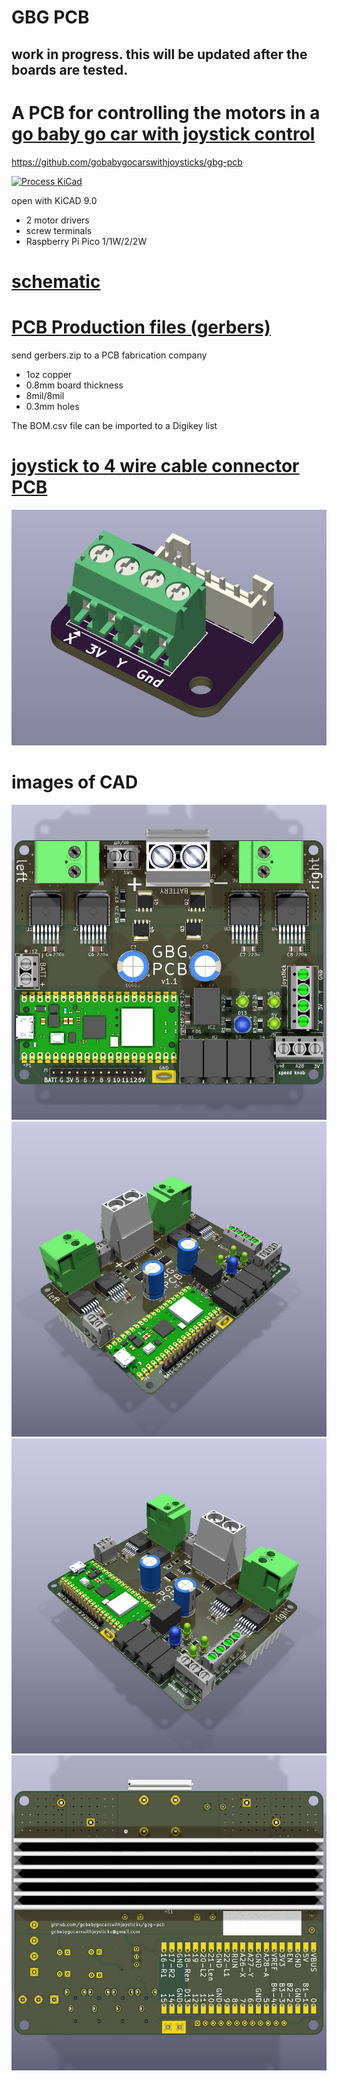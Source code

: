 # GBG PCB
## work in progress. this will be updated after the boards are tested.

# A PCB for controlling the motors in a [go baby go car with joystick control](https://gobabygocarswithjoysticks.github.io/index/)

https://github.com/gobabygocarswithjoysticks/gbg-pcb

[![Process KiCad](https://github.com/gobabygocarswithjoysticks/gbg-pcb/actions/workflows/process-kicad.yml/badge.svg)](https://github.com/gobabygocarswithjoysticks/gbg-pcb/actions/workflows/process-kicad.yml)

open with KiCAD 9.0

* 2 motor drivers
* screw terminals
* Raspberry Pi Pico 1/1W/2/2W

# [schematic](/schematic.pdf)

# [PCB Production files (gerbers)](/PCB_production)
send gerbers.zip to a PCB fabrication company
* 1oz copper
* 0.8mm board thickness
* 8mil/8mil
* 0.3mm holes

The BOM.csv file can be imported to a Digikey list

# [joystick to 4 wire cable connector PCB](https://github.com/gobabygocarswithjoysticks/gbg-pcb/tree/main/joystickpcb)
![cad render](https://github.com/gobabygocarswithjoysticks/gbg-pcb/blob/main/joystickpcb/images/3d.jpg)

# images of CAD

![auto generated image, topview](/renders/top.jpg)
![auto generated image, p1](/renders/perspective1.jpg)
![auto generated image, p2](/renders/perspective2.jpg)
![auto_generated_image, back](/renders/back.jpg)
